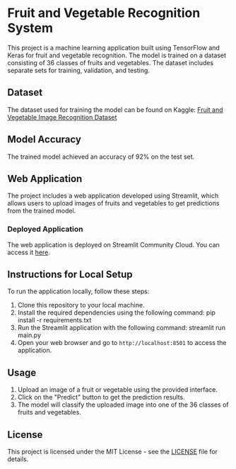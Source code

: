 # Fruit and Vegetable Recognition System

This project is a machine learning application built using TensorFlow and Keras for fruit and vegetable recognition. The model is trained on a dataset consisting of 36 classes of fruits and vegetables. The dataset includes separate sets for training, validation, and testing.

## Dataset
The dataset used for training the model can be found on Kaggle: [Fruit and Vegetable Image Recognition Dataset](https://www.kaggle.com/datasets/kritikseth/fruit-and-vegetable-image-recognition)

## Model Accuracy
The trained model achieved an accuracy of 92% on the test set.

## Web Application
The project includes a web application developed using Streamlit, which allows users to upload images of fruits and vegetables to get predictions from the trained model.

### Deployed Application
The web application is deployed on Streamlit Community Cloud. You can access it [here](https://fruitandvegetabledetectionsystem-kjrsl9gqzafgtrotfmuubn.streamlit.app/).

## Instructions for Local Setup
To run the application locally, follow these steps:

1. Clone this repository to your local machine.
2. Install the required dependencies using the following command: pip install -r requirements.txt
3. Run the Streamlit application with the following command: streamlit run main.py
4. Open your web browser and go to `http://localhost:8501` to access the application.

## Usage
1. Upload an image of a fruit or vegetable using the provided interface.
2. Click on the "Predict" button to get the prediction results.
3. The model will classify the uploaded image into one of the 36 classes of fruits and vegetables.

## License
This project is licensed under the MIT License - see the [LICENSE](LICENSE) file for details.



